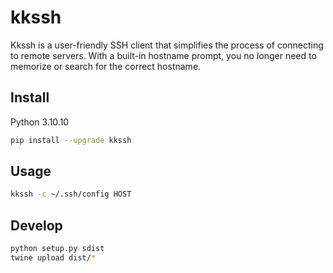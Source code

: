 # kkssh

Kkssh is a user-friendly SSH client that simplifies the process of connecting to remote servers. With a built-in hostname prompt, you no longer need to memorize or search for the correct hostname.

## Install
Python 3.10.10

```bash
pip install --upgrade kkssh
```

## Usage

```bash
kkssh -c ~/.ssh/config HOST
```

## Develop

```bash
python setup.py sdist
twine upload dist/*
```
